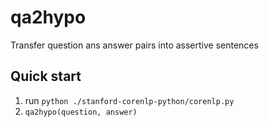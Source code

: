 # qa2hypo
Transfer question ans answer pairs into assertive sentences

## Quick start
1. run ```python ./stanford-corenlp-python/corenlp.py```
2. ```qa2hypo(question, answer)```
